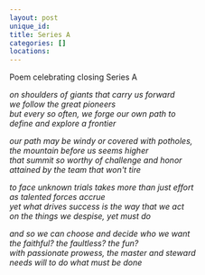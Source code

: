 ```yaml
---
layout: post
unique_id: 
title: Series A
categories: []
locations: 
---
```


Poem celebrating closing Series A

*on shoulders of giants that carry us forward<br>
we follow the great pioneers<br>
but every so often, we forge our own path to<br>
define and explore a frontier*

*our path may be windy or covered with potholes,<br>
the mountain before us seems higher<br>
that summit so worthy of challenge and honor<br>
attained by the team that won't tire*

*to face unknown trials takes more than just effort<br>
as talented forces accrue<br>
yet what drives success is the way that we act<br>
on the things we despise, yet must do*

*and so we can choose and decide who we want<br>
the faithful? the faultless? the fun?<br>
with passionate prowess, the master and steward<br>
needs will to do what must be done*

